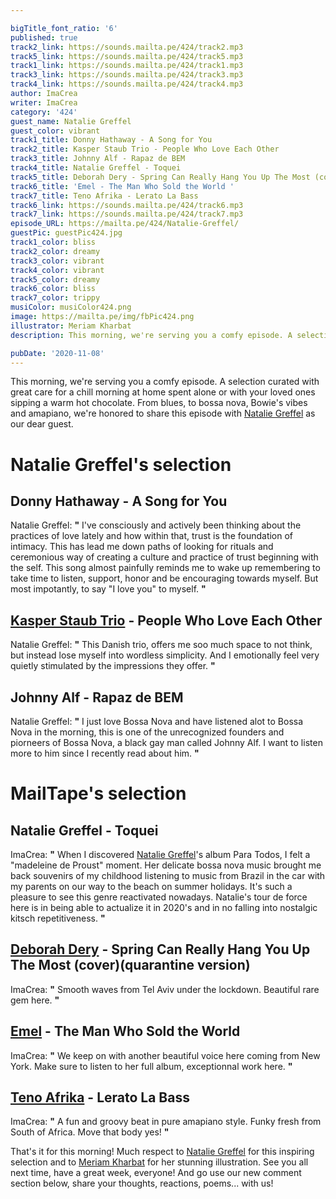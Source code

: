 ```yaml
---

bigTitle_font_ratio: '6'
published: true
track2_link: https://sounds.mailta.pe/424/track2.mp3
track5_link: https://sounds.mailta.pe/424/track5.mp3
track1_link: https://sounds.mailta.pe/424/track1.mp3
track3_link: https://sounds.mailta.pe/424/track3.mp3
track4_link: https://sounds.mailta.pe/424/track4.mp3
author: ImaCrea
writer: ImaCrea
category: '424'
guest_name: Natalie Greffel
guest_color: vibrant
track1_title: Donny Hathaway - A Song for You
track2_title: Kasper Staub Trio - People Who Love Each Other
track3_title: Johnny Alf - Rapaz de BEM
track4_title: Natalie Greffel - Toquei
track5_title: Deborah Dery - Spring Can Really Hang You Up The Most (cover)(quarantine version)
track6_title: 'Emel - The Man Who Sold the World '
track7_title: Teno Afrika - Lerato La Bass
track6_link: https://sounds.mailta.pe/424/track6.mp3
track7_link: https://sounds.mailta.pe/424/track7.mp3
episode_URL: https://mailta.pe/424/Natalie-Greffel/
guestPic: guestPic424.jpg
track1_color: bliss
track2_color: dreamy
track3_color: vibrant
track4_color: vibrant
track5_color: dreamy
track6_color: bliss
track7_color: trippy
musiColor: musiColor424.png
image: https://mailta.pe/img/fbPic424.png
illustrator: Meriam Kharbat
description: This morning, we're serving you a comfy episode. A selection curated with great care for a chill morning at home spent alone or with your loved ones sipping a warm hot chocolate. From blues, to bossa nova, Bowie's vibes and amapiano, we're honored to share this episode with Natalie Greffel as our dear guest.

pubDate: '2020-11-08'
---
```


This morning, we're serving you a comfy episode. A selection curated with great care for a chill morning at home spent alone or with your loved ones sipping a warm hot chocolate. From blues, to bossa nova, Bowie's vibes and amapiano, we're honored to share this episode with [Natalie Greffel](https://nataliegreffel.bandcamp.com/) as our dear guest.


# Natalie Greffel's selection

## Donny Hathaway - A Song for You
Natalie Greffel: **"** I've consciously and actively been thinking about the practices of love lately and how within that, trust is the foundation of intimacy. This has lead me down paths of looking for rituals and ceremonious way of creating a culture and practice of trust beginning with the self. This song almost painfully reminds me to wake up remembering to take time to listen, support, honor and be encouraging towards myself. But most impotantly, to say "I love you" to myself. **"** 

## [Kasper Staub Trio](https://kasperstaubtrio.tumblr.com/) - People Who Love Each Other
Natalie Greffel: **"** This Danish trio, offers me soo much space to not think, but instead lose myself into wordless simplicity. And I emotionally feel very quietly stimulated by the impressions they offer. **"**  

## Johnny Alf - Rapaz de BEM
Natalie Greffel: **"** I just love Bossa Nova and have listened alot to Bossa Nova in the morning, this is one of the unrecognized founders and piorneers of Bossa Nova, a black gay man called Johnny Alf. I want to listen more to him since I recently read about him. **"** 

# MailTape's selection

## Natalie Greffel - Toquei
ImaCrea: **"** When I discovered [Natalie Greffel](https://nataliegreffel.bandcamp.com)'s album Para Todos, I felt a "madeleine de Proust" moment. Her delicate bossa nova music brought me back souvenirs of my childhood listening to music from Brazil in the car with my parents on our way to the beach on summer holidays. It's such a pleasure to see this genre reactivated nowadays. Natalie's tour de force here is in being able to actualize it in 2020's and in no falling into nostalgic kitsch repetitiveness. **"** 

## [Deborah Dery](https://backl.ink/62040721) - Spring Can Really Hang You Up The Most (cover)(quarantine version)
ImaCrea: **"** Smooth waves from Tel Aviv under the lockdown. Beautiful rare gem here. **"** 

## [Emel](https://emel.bandcamp.com) - The Man Who Sold the World 
ImaCrea: **"** We keep on with another beautiful voice here coming from New York. Make sure to listen to her full album, exceptionnal work here. **"** 

## [Teno Afrika](https://tenoafrika.bandcamp.com/album/amapiano-selections) - Lerato La Bass
ImaCrea: **"** A fun and groovy beat in pure amapiano style. Funky fresh from South of Africa. Move that body yes! **"** 

That's it for this morning! Much respect to [Natalie Greffel](https://nataliegreffel.bandcamp.com) for this inspiring selection and to [Meriam Kharbat](https://www.meriamkharbat.com/illustration) for her stunning illustration. See you all next time, have a great week, everyone! And go use our new comment section below, share your thoughts, reactions, poems... with us!
